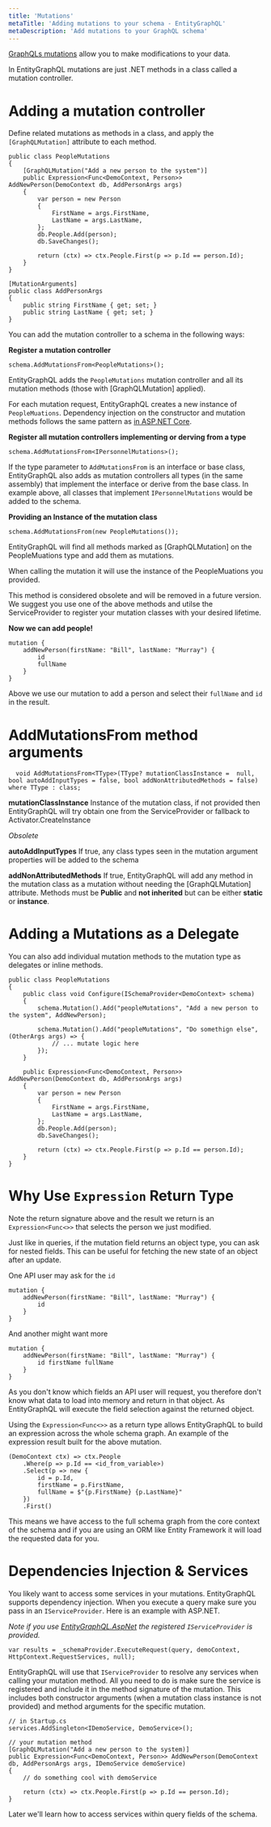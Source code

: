 ```yaml
---
title: 'Mutations'
metaTitle: 'Adding mutations to your schema - EntityGraphQL'
metaDescription: 'Add mutations to your GraphQL schema'
---
```


[GraphQLs mutations](https://graphql.org/learn/queries/#mutations) allow you to make modifications to your data.

In EntityGraphQL mutations are just .NET methods in a class called a mutation controller.

# Adding a mutation controller

Define related mutations as methods in a class, and apply the `[GraphQLMutation]` attribute to each method.

```
public class PeopleMutations
{
    [GraphQLMutation("Add a new person to the system")]
    public Expression<Func<DemoContext, Person>> AddNewPerson(DemoContext db, AddPersonArgs args)
    {
        var person = new Person
        {
            FirstName = args.FirstName,
            LastName = args.LastName,
        };
        db.People.Add(person);
        db.SaveChanges();

        return (ctx) => ctx.People.First(p => p.Id == person.Id);
    }
}

[MutationArguments]
public class AddPersonArgs
{
    public string FirstName { get; set; }
    public string LastName { get; set; }
}
```

You can add the mutation controller to a schema in the following ways:

**Register a mutation controller**

```
schema.AddMutationsFrom<PeopleMutations>();
```

EntityGraphQL adds the `PeopleMutations` mutation controller and all its mutation methods (those with [GraphQLMutation] applied).

For each mutation request, EntityGraphQL creates a new instance of `PeopleMuations`. Dependency injection on the constructor and mutation methods follows the same pattern as [in ASP.NET Core](https://docs.microsoft.com/en-us/aspnet/core/mvc/controllers/dependency-injection).

**Register all mutation controllers implementing or derving from a type**

```
schema.AddMutationsFrom<IPersonnelMutations>();
```

If the type parameter to `AddMutationsFrom` is an interface or base class, EntityGraphQL also adds as mutation controllers all types (in the same assembly) that implement the interface or derive from the base class. In example above, all classes that implement `IPersonnelMutations` would be added to the schema.

**Providing an Instance of the mutation class**

```
schema.AddMutationsFrom(new PeopleMutations());
```

EntityGraphQL will find all methods marked as [GraphQLMutation] on the PeopleMuations type and add them as mutations.

When calling the mutation it will use the instance of the PeopleMuations you provided.

This method is considered obsolete and will be removed in a future version. We suggest you use one of the above methods and utilse the ServiceProvider to register your mutation classes with your desired lifetime.

**Now we can add people!**

```
mutation {
    addNewPerson(firstName: "Bill", lastName: "Murray") {
        id
        fullName
    }
}
```

Above we use our mutation to add a person and select their `fullName` and `id` in the result.

# AddMutationsFrom method arguments

```
  void AddMutationsFrom<TType>(TType? mutationClassInstance =  null, bool autoAddInputTypes = false, bool addNonAttributedMethods = false) where TType : class;
```

**mutationClassInstance**
Instance of the mutation class, if not provided then EntityGraphQL will try obtain one from the ServiceProvider or fallback to Activator.CreateInstance

_Obsolete_

**autoAddInputTypes**
If true, any class types seen in the mutation argument properties will be added to the schema

**addNonAttributedMethods**
If true, EntityGraphQL will add any method in the mutation class as a mutation without needing the [GraphQLMutation] attribute. Methods must be **Public** and **not inherited** but can be either **static** or **instance**.

# Adding a Mutations as a Delegate

You can also add individual mutation methods to the mutation type as delegates or inline methods.

```
public class PeopleMutations
{
    public class void Configure(ISchemaProvider<DemoContext> schema)
    {
        schema.Mutation().Add("peopleMutations", "Add a new person to the system", AddNewPerson);

        schema.Mutation().Add("peopleMutations", "Do somethign else", (OtherArgs args) => {
            // ... mutate logic here
        });
    }

    public Expression<Func<DemoContext, Person>> AddNewPerson(DemoContext db, AddPersonArgs args)
    {
        var person = new Person
        {
            FirstName = args.FirstName,
            LastName = args.LastName,
        };
        db.People.Add(person);
        db.SaveChanges();

        return (ctx) => ctx.People.First(p => p.Id == person.Id);
    }
}
```

# Why Use `Expression` Return Type

Note the return signature above and the result we return is an `Expression<Func<>>` that selects the person we just modified.

Just like in queries, if the mutation field returns an object type, you can ask for nested fields. This can be useful for fetching the new state of an object after an update.

One API user may ask for the `id`

```
mutation {
    addNewPerson(firstName: "Bill", lastName: "Murray") {
        id
    }
}
```

And another might want more

```
mutation {
    addNewPerson(firstName: "Bill", lastName: "Murray") {
        id firstName fullName
    }
}
```

As you don't know which fields an API user will request, you therefore don't know what data to load into memory and return in that object. As EntityGraphQL will execute the field selection against the returned object.

Using the `Expression<Func<>>` as a return type allows EntityGraphQL to build an expression across the whole schema graph. An example of the expression result built for the above mutation.

```
(DemoContext ctx) => ctx.People
    .Where(p => p.Id == <id_from_variable>)
    .Select(p => new {
        id = p.Id,
        firstName = p.FirstName,
        fullName = $"{p.FirstName} {p.LastName}"
    })
    .First()
```

This means we have access to the full schema graph from the core context of the schema and if you are using an ORM like Entity Framework it will load the requested data for you.

# Dependencies Injection & Services

You likely want to access some services in your mutations. EntityGraphQL supports dependency injection. When you execute a query make sure you pass in an `IServiceProvider`. Here is an example with ASP.NET.

_Note if you use [EntityGraphQL.AspNet](https://www.nuget.org/packages/EntityGraphQL.AspNet) the registered `IServiceProvider` is provided._

```
var results = _schemaProvider.ExecuteRequest(query, demoContext, HttpContext.RequestServices, null);
```

EntityGraphQL will use that `IServiceProvider` to resolve any services when calling your mutation method. All you need to do is make sure the service is registered and include it in the method signature of the mutation. This includes both constructor arguments (when a mutation class instance is not provided) and method arguments for the specific mutation.

```
// in Startup.cs
services.AddSingleton<IDemoService, DemoService>();

// your mutation method
[GraphQLMutation("Add a new person to the system)]
public Expression<Func<DemoContext, Person>> AddNewPerson(DemoContext db, AddPersonArgs args, IDemoService demoService)
{
    // do something cool with demoService

    return (ctx) => ctx.People.First(p => p.Id == person.Id);
}
```

Later we'll learn how to access services within query fields of the schema.
